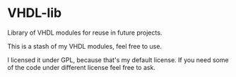VHDL-lib
========

Library of VHDL modules for reuse in future projects.

This is a stash of my VHDL modules, feel free to use.

I licensed it under GPL, because that's my default license.
If you need some of the code under different license feel
free to ask.

